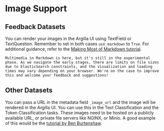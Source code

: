 # Image Support

## Feedback Datasets

You can render your images in the Argilla UI using TextField or TextQuestion. Remember to set in both cases `use_markdown` to `True`. For additional guidance, refer to the [Making Most of Markdown tutorial](/tutorials_and_integrations/tutorials/feedback\making-most-of-markdown.ipynb).

```{note}
Multimedia in Markdown is here, but it's still in the experimental phase. As we navigate the early stages, there are limits on file sizes due to ElasticSearch constraints, and the visualization and loading times may vary depending on your browser. We're on the case to improve this and welcome your feedback and suggestions!
```

## Other Datasets

You can pass a URL in the metadata field `_image_url` and the image will be rendered in the Argilla UI. You can use this in the Text Classification and the Token Classification tasks. These images need to be hosted on a publicly available URL, or private file servers like NGINX, or Minio. A good example of this would be the [tutorial by Ben Burtenshaw](/tutorials/notebooks/labelling-textclassification-sentencetransformers-semantic.ipynb).